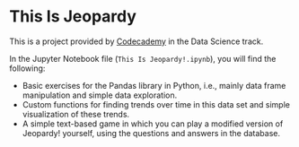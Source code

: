 # This Is Jeopardy

This is a project provided by [Codecademy](http://codecademy.com) in the Data Science track. 

In the Jupyter Notebook file (`This Is Jeopardy!.ipynb`), you will find the following:

- Basic exercises for the Pandas library in Python, i.e., mainly data frame manipulation and simple data exploration.
- Custom functions for finding trends over time in this data set and simple visualization of these trends.
- A simple text-based game in which you can play a modified version of Jeopardy! yourself, using the questions and answers in the database.
